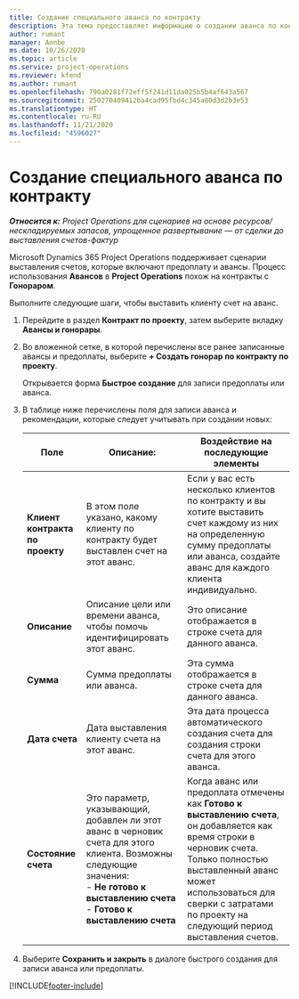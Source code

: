 ```yaml
---
title: Создание специального аванса по контракту
description: Эта тема предоставляет информацию о создании аванса по контракту при необходимости.
author: rumant
manager: Annbe
ms.date: 10/26/2020
ms.topic: article
ms.service: project-operations
ms.reviewer: kfend
ms.author: rumant
ms.openlocfilehash: 790a0281f72eff5f241d11da025b5b4af643a567
ms.sourcegitcommit: 250270409412ba4cad95fbd4c345a80d3d2b3e53
ms.translationtype: HT
ms.contentlocale: ru-RU
ms.lasthandoff: 11/21/2020
ms.locfileid: "4596027"
---
```

# <a name="creating-an-ad-hoc-advance-on-a-contract"></a>Создание специального аванса по контракту

_**Относится к:** Project Operations для сценариев на основе ресурсов/нескладируемых запасов, упрощенное развертывание — от сделки до выставления счетов-фактур_

Microsoft Dynamics 365 Project Operations поддерживает сценарии выставления счетов, которые включают предоплату и авансы. Процесс использования **Авансов** в **Project Operations** похож на контракты с **Гонораром**. 

Выполните следующие шаги, чтобы выставить клиенту счет на аванс.

1. Перейдите в раздел **Контракт по проекту**, затем выберите вкладку **Авансы и гонорары**.
2. Во вложенной сетке, в которой перечислены все ранее записанные авансы и предоплаты, выберите **+ Создать гонорар по контракту по проекту**. 

    Открывается форма **Быстрое создание** для записи предоплаты или аванса.
    
3. В таблице ниже перечислены поля для записи аванса и рекомендации, которые следует учитывать при создании новых:

    | Поле | Описание: | Воздействие на последующие элементы |
    | --- | --- | --- |
    | **Клиент контракта по проекту** | В этом поле указано, какому клиенту по контракту будет выставлен счет на этот аванс. | Если у вас есть несколько клиентов по контракту и вы хотите выставить счет каждому из них на определенную сумму предоплаты или аванса, создайте аванс для каждого клиента индивидуально. |
    | **Описание** | Описание цели или времени аванса, чтобы помочь идентифицировать этот аванс. | Это описание отображается в строке счета для данного аванса. |
    | **Сумма** | Сумма предоплаты или аванса. | Эта сумма отображается в строке счета для данного аванса. |
    | **Дата счета** | Дата выставления клиенту счета на этот аванс. | Эта дата процесса автоматического создания счета для создания строки счета для этого аванса. |
    | **Состояние счета** | Это параметр, указывающий, добавлен ли этот аванс в черновик счета для этого клиента. Возможны следующие значения:</br>- **Не готово к выставлению счета**</br>- **Готово к выставлению счета** | Когда аванс или предоплата отмечены как **Готово к выставлению счета**, он добавляется как время строки в черновик счета. Только полностью выставленный аванс может использоваться для сверки с затратами по проекту на следующий период выставления счетов. |

4. Выберите **Сохранить и закрыть** в диалоге быстрого создания для записи аванса или предоплаты.


[!INCLUDE[footer-include](../../includes/footer-banner.md)]
